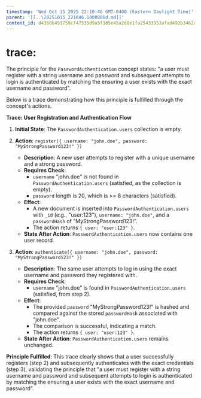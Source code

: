 ```yaml
---
timestamp: 'Wed Oct 15 2025 22:10:46 GMT-0400 (Eastern Daylight Time)'
parent: '[[..\20251015_221046.1008006d.md]]'
content_id: d4368b451759cf47535d9a5f185e45a2d8e1fa25433953afad492b3462d4ab6a
---
```


# trace:

The principle for the `PasswordAuthentication` concept states: "a user must register with a string username and password and subsequent attempts to login is authenticated by matching the ensuring a user exists with the exact username and password".

Below is a trace demonstrating how this principle is fulfilled through the concept's actions.

**Trace: User Registration and Authentication Flow**

1. **Initial State**: The `PasswordAuthentication.users` collection is empty.

2. **Action**: `register({ username: "john.doe", password: "MyStrongPassword123!" })`
   * **Description**: A new user attempts to register with a unique username and a strong password.
   * **Requires Check**:
     * `username` "john.doe" is not found in `PasswordAuthentication.users` (satisfied, as the collection is empty).
     * `password` length is 20, which is >= 8 characters (satisfied).
   * **Effect**:
     * A new document is inserted into `PasswordAuthentication.users` with `_id` (e.g., "user:123"), `username: "john.doe"`, and a `passwordHash` of "MyStrongPassword123!".
     * The action returns `{ user: "user:123" }`.
   * **State After Action**: `PasswordAuthentication.users` now contains one user record.

3. **Action**: `authenticate({ username: "john.doe", password: "MyStrongPassword123!" })`
   * **Description**: The same user attempts to log in using the exact username and password they registered with.
   * **Requires Check**:
     * `username` "john.doe" is found in `PasswordAuthentication.users` (satisfied, from step 2).
   * **Effect**:
     * The provided `password` "MyStrongPassword123!" is hashed and compared against the stored `passwordHash` associated with "john.doe".
     * The comparison is successful, indicating a match.
     * The action returns `{ user: "user:123" }`.
   * **State After Action**: `PasswordAuthentication.users` remains unchanged.

**Principle Fulfilled**: This trace clearly shows that a user successfully registers (step 2) and subsequently authenticates with the exact credentials (step 3), validating the principle that "a user must register with a string username and password and subsequent attempts to login is authenticated by matching the ensuring a user exists with the exact username and password".
